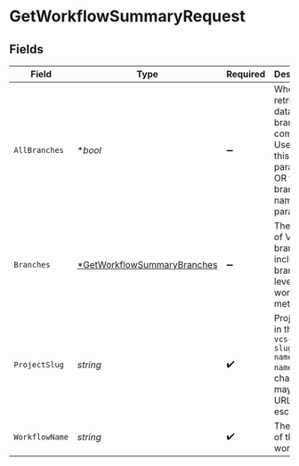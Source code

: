 # GetWorkflowSummaryRequest


## Fields

| Field                                                                                                       | Type                                                                                                        | Required                                                                                                    | Description                                                                                                 |
| ----------------------------------------------------------------------------------------------------------- | ----------------------------------------------------------------------------------------------------------- | ----------------------------------------------------------------------------------------------------------- | ----------------------------------------------------------------------------------------------------------- |
| `AllBranches`                                                                                               | **bool*                                                                                                     | :heavy_minus_sign:                                                                                          | Whether to retrieve data for all branches combined. Use either this parameter OR the branch name parameter. |
| `Branches`                                                                                                  | [*GetWorkflowSummaryBranches](../../models/operations/getworkflowsummarybranches.md)                        | :heavy_minus_sign:                                                                                          | The names of VCS branches to include in branch-level workflow metrics.                                      |
| `ProjectSlug`                                                                                               | *string*                                                                                                    | :heavy_check_mark:                                                                                          | Project slug in the form `vcs-slug/org-name/repo-name`. The `/` characters may be URL-escaped.              |
| `WorkflowName`                                                                                              | *string*                                                                                                    | :heavy_check_mark:                                                                                          | The name of the workflow.                                                                                   |